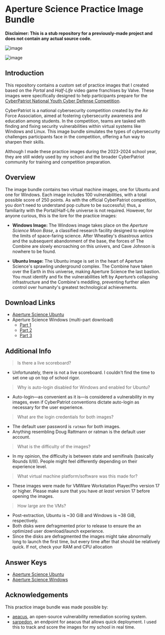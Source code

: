 # Aperture Science Practice Image Bundle
**Disclaimer: This is a stub repository for a previously-made project and does not contain any actual source code.**

![image](https://github.com/user-attachments/assets/c8621f25-e5a8-4923-8daf-5b08da48e2ac)

![image](https://github.com/user-attachments/assets/32dea682-0864-4be8-a484-0d9f36e8940a)

## Introduction
This repository contains a custom set of practice images that I created based on the *Portal* and *Half-Life* video game franchises by Valve. These images were specifically designed to help participants prepare for the [CyberPatriot National Youth Cyber Defense Competition](https://www.uscyberpatriot.org/).

CyberPatriot is a national cybersecurity competition created by the Air Force Association, aimed at fostering cybersecurity awareness and education among students. In the competition, teams are tasked with finding and fixing security vulnerabilities within virtual systems like Windows and Linux. This image bundle simulates the types of cybersecurity challenges participants face in the competition, offering a fun way to sharpen their skills.

Although I made these practice images during the 2023-2024 school year, they are still widely used by my school and the broader CyberPatriot community for training and competition preparation.

## Overview
The image bundle contains two virtual machine images, one for Ubuntu and one for Windows. Each image includes 100 vulnerabilities, with a total possible score of 250 points. As with the official CyberPatriot competition, you don't need to understand pop culture to be successful; thus, a familiarity with the Portal/Half-Life universe is not required. However, for anyone curious, this is the lore for the practice images:

- **Windows Image:** The Windows image takes place on the *Aperture Science Moon Base*, a classified research facility designed to explore the limits of space-faring science. After Wheatley's disastrous antics and the subsequent abandonment of the base, the forces of The Combine are slowly encroaching on this univers, and Cave Johnson is nowhere to be found.

- **Ubuntu Image:** The Ubuntu image is set in the heart of Aperture Science's sprawling underground complex. The Combine have taken over the Earth in this universe, making Aperture Science the last bastion. You must identify and fix the vulnerabilities left by Aperture’s collapsing infrastructure and the Combine's meddling, preventing further alien control over humanity's greatest technological achievements.

## Download Links
- [Aperture Science Ubuntu](https://drive.google.com/file/d/1_ZDn7K4Xy6pQ5YXWroqBkZoIdYfSivkT/view?usp=sharing)
- Aperture Science Windows (multi-part download)
   - [Part 1](https://drive.google.com/file/d/1mN8yucgD31tVIJgWRkfYyRvegLsFHLS2/view?usp=sharing)
   - [Part 2](https://drive.google.com/file/d/1Gp22ccrHR680o9Gdi52SvZEliBRpm0G8/view?usp=sharing)
   - [Part 3](https://drive.google.com/file/d/1mo-r28xlR7aN4TUlEJGuHAkHss8W5lt1/view?usp=sharing)

## Additional Info
> Is there a live scoreboard?
- Unfortunately, there is not a live scoreboard. I couldn't find the time to set one up on top of school rigor.

> Why is auto-login disabled for Windows and enabled for Ubuntu?
- Auto-login—as convenient as it is—is considered a vulnerability in my images, even if CyberPatriot conventions dictate auto-login as necessary for the user experience.

> What are the login credentials for both images?
- The default user password is `ratman` for both images.
- Anything resembling Doug Rattmann or ratman is the default user account.

> What is the difficulty of the images?
- In my opinion, the difficulty is between state and semifinals (basically Rounds II/III). People might feel differently depending on their experience level.

> What virtual machine platform/software was this made for?
- These images were made for VMWare Workstation Player/Pro version 17 or higher. Please make sure that you have *at least* version 17 before opening the images.
  
> How large are the VMs?
- Post-extraction, Ubuntu is ~30 GiB and Windows is ~38 GiB, respectively.
- Both disks were defragmented prior to release to ensure the an optimized user download/launch experience.  
- Since the disks are defragmented the images might take abnormally long to launch the first time, but every time after that should be relatively quick. If not, check your RAM and CPU allocation

## Answer Keys
- [Aperture Science Ubuntu](<https://drive.google.com/file/d/1FZvMhCCAt78CQvEpawQVtCBdh4umK-0f/view?usp=sharing>)
- [Aperture Science Windows](<https://drive.google.com/file/d/11yk-ylOE7zancN6HCudMC8zP1zb9hCBc/view?usp=share_link>)

## Acknowledgements
This practice image bundle was made possible by:
- [aeacus](https://github.com/elysium-suite/aeacus), an open-source vulnerability remediation scoring system.
- [sarpedon](https://github.com/elysium-suite/sarpedon), an endpoint for aeacus that allows quick deployment. I used this to track and score the images for my school in real time.
